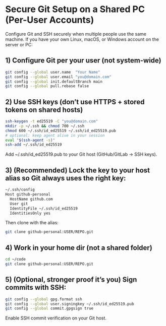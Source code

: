 # Secure Git Setup on a Shared PC (Per-User Accounts)
Configure Git and SSH securely when multiple people use the same machine. If you have your own Linux, macOS, or Windows account on the server or PC:

## 1) Configure Git per your user (not system-wide)
```bash
git config --global user.name  "Your Name"
git config --global user.email "you@domain.com"
git config --global init.defaultBranch main
git config --global pull.rebase false
```
## 2) Use SSH keys (don’t use HTTPS + stored tokens on shared hosts)
``` bash
ssh-keygen -t ed25519 -C "you@domain.com"
mkdir -p ~/.ssh && chmod 700 ~/.ssh
chmod 600 ~/.ssh/id_ed25519 ~/.ssh/id_ed25519.pub
# optional: keep agent alive in your session
eval "$(ssh-agent -s)"
ssh-add ~/.ssh/id_ed25519
```
Add ~/.ssh/id_ed25519.pub to your Git host (GitHub/GitLab → SSH keys).

## 3) (Recommended) Lock the key to your host alias so Git always uses the right key:
``` bash
~/.ssh/config
Host github-personal
  HostName github.com
  User git
  IdentityFile ~/.ssh/id_ed25519
  IdentitiesOnly yes
```
Then clone with the alias:
``` bash
git clone github-personal:USER/REPO.git
```
## 4) Work in your home dir (not a shared folder)
``` bash
cd ~/code
git clone github-personal:USER/REPO.git
```
## 5) (Optional, stronger proof it’s you) Sign commits with SSH:
```bash
git config --global gpg.format ssh
git config --global user.signingkey ~/.ssh/id_ed25519.pub
git config --global commit.gpgsign true
```
Enable SSH commit verification on your Git host.

